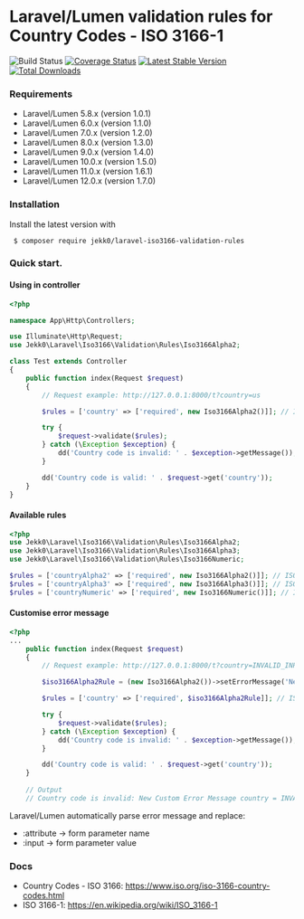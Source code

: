 # Laravel/Lumen validation rules for Country Codes - ISO 3166-1
![Build Status](https://github.com/jekk0/laravel-iso3166-validation-rules/actions/workflows/pipeline.yml/badge.svg?branch=master)
[![Coverage Status](https://codecov.io/gh/jekk0/laravel-iso3166-validation-rules/branch/master/graphs/badge.svg)](https://codecov.io/gh/jekk0/laravel-iso3166-validation-rules)
[![Latest Stable Version](https://poser.pugx.org/jekk0/laravel-iso3166-validation-rules/v/stable)](https://packagist.org/packages/jekk0/laravel-iso3166-validation-rules)
[![Total Downloads](https://poser.pugx.org/jekk0/laravel-iso3166-validation-rules/downloads)](https://packagist.org/packages/jekk0/laravel-iso3166-validation-rules)

### Requirements

 * Laravel/Lumen 5.8.x (version 1.0.1)
 * Laravel/Lumen 6.0.x (version 1.1.0)
 * Laravel/Lumen 7.0.x (version 1.2.0)
 * Laravel/Lumen 8.0.x (version 1.3.0)
 * Laravel/Lumen 9.0.x (version 1.4.0)
 * Laravel/Lumen 10.0.x (version 1.5.0)
 * Laravel/Lumen 11.0.x (version 1.6.1)
 * Laravel/Lumen 12.0.x (version 1.7.0)

### Installation

 Install the latest version with
```
 $ composer require jekk0/laravel-iso3166-validation-rules
```

### Quick start.
#### Using in controller
```php
<?php

namespace App\Http\Controllers;

use Illuminate\Http\Request;
use Jekk0\Laravel\Iso3166\Validation\Rules\Iso3166Alpha2;

class Test extends Controller
{
    public function index(Request $request)
    {
        // Request example: http://127.0.0.1:8000/t?country=us

        $rules = ['country' => ['required', new Iso3166Alpha2()]]; // ISO3166-1 Alpha2 validation rule

        try {
            $request->validate($rules);
        } catch (\Exception $exception) {
            dd('Country code is invalid: ' . $exception->getMessage());
        }

        dd('Country code is valid: ' . $request->get('country'));
    }
}

```

#### Available rules
```php
<?php
use Jekk0\Laravel\Iso3166\Validation\Rules\Iso3166Alpha2;
use Jekk0\Laravel\Iso3166\Validation\Rules\Iso3166Alpha3;
use Jekk0\Laravel\Iso3166\Validation\Rules\Iso3166Numeric;

$rules = ['countryAlpha2' => ['required', new Iso3166Alpha2()]]; // ISO3166-1 Alpha2 validation rule
$rules = ['countryAlpha3' => ['required', new Iso3166Alpha3()]]; // ISO3166-1 Alpha3 validation rule
$rules = ['countryNumeric' => ['required', new Iso3166Numeric()]]; // ISO3166-1 Numeric validation rule
```
#### Customise error message
```php
<?php
...
    public function index(Request $request)
    {
        // Request example: http://127.0.0.1:8000/t?country=INVALID_INPUT

        $iso3166Alpha2Rule = (new Iso3166Alpha2())->setErrorMessage('New Custom Error Message :attribute = :input');

        $rules = ['country' => ['required', $iso3166Alpha2Rule]]; // ISO3166-1 Alpha2 validation rule

        try {
            $request->validate($rules);
        } catch (\Exception $exception) {
            dd('Country code is invalid: ' . $exception->getMessage());
        }

        dd('Country code is valid: ' . $request->get('country'));
    }
    
    // Output
    // Country code is invalid: New Custom Error Message country = INVALID_INPUT
```
Laravel/Lumen automatically parse error message and replace: 
 * :attribute -> form parameter name 
 * :input     -> form parameter value 

### Docs
 * Country Codes - ISO 3166: https://www.iso.org/iso-3166-country-codes.html
 * ISO 3166-1: https://en.wikipedia.org/wiki/ISO_3166-1
